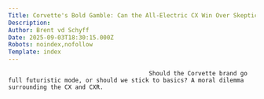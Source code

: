 ```yaml
---
Title: Corvette's Bold Gamble: Can the All-Electric CX Win Over Skeptics?
Description: 
Author: Brent vd Schyff
Date: 2025-09-03T18:30:15.000Z
Robots: noindex,nofollow
Template: index
---
```


                                            Should the Corvette brand go full futuristic mode, or should we stick to basics? A moral dilemma surrounding the CX and CXR.
                                        